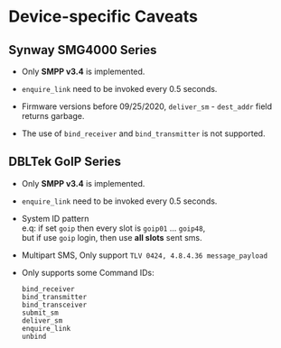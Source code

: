 # Device-specific Caveats

## Synway SMG4000 Series

- Only **SMPP v3.4** is implemented.

- `enquire_link` need to be invoked every 0.5 seconds.

- Firmware versions before 09/25/2020, `deliver_sm` - `dest_addr` field returns garbage.

- The use of `bind_receiver` and `bind_transmitter` is not supported.

## DBLTek GoIP Series

- Only **SMPP v3.4** is implemented.

- `enquire_link` need to be invoked every 0.5 seconds.

- System ID pattern\
  e.q: if set `goip` then every slot is `goip01` ... `goip48`,\
  but if use `goip` login, then use **all slots** sent sms.

- Multipart SMS,
  Only support `TLV 0424, 4.8.4.36 message_payload`

- Only supports some Command IDs:

  ```plaintext
  bind_receiver
  bind_transmitter
  bind_transceiver
  submit_sm
  deliver_sm
  enquire_link
  unbind
  ```
